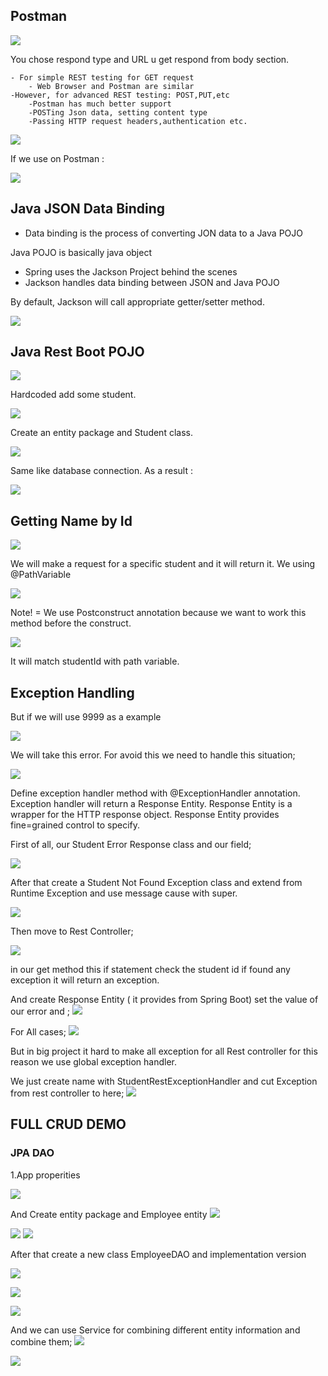 ## Postman

![](Attachment/Pasted%20image%2020240312023316.png)

You chose respond type and URL u get respond from body section.

	- For simple REST testing for GET request
		- Web Browser and Postman are similar
	-However, for advanced REST testing: POST,PUT,etc
		-Postman has much better support
		-POSTing Json data, setting content type
		-Passing HTTP request headers,authentication etc.

![](Attachment/Pasted%20image%2020240312025012.png)

If we use on Postman :

![](Attachment/Pasted%20image%2020240312025030.png)


## Java JSON Data Binding

- Data binding is the process of converting JON data to a Java POJO

Java POJO is basically java object

- Spring uses the Jackson Project  behind the scenes 
- Jackson handles data binding  between JSON and Java POJO

By default, Jackson will call  appropriate getter/setter method.

![](Attachment/Pasted%20image%2020240312025602.png)



## Java Rest Boot POJO


![](Attachment/Pasted%20image%2020240312031411.png)

Hardcoded add some  student.

![](Attachment/Pasted%20image%2020240312031454.png)

Create an entity package and Student class.

![](Attachment/Pasted%20image%2020240312031528.png)

Same like database connection. As a result :

![](Attachment/Pasted%20image%2020240312031554.png)


## Getting Name by Id

![](Attachment/Pasted%20image%2020240402062740.png)

We will make a request for a specific student and it will return it. We using @PathVariable

 ![](Attachment/Pasted%20image%2020240402063249.png)

Note! = We use Postconstruct annotation because we want to work this method before the construct.

![](Attachment/Pasted%20image%2020240402063703.png)

It will match studentId with path variable.

## Exception Handling



But if we will use 9999 as a example

![](Attachment/Pasted%20image%2020240402064006.png)

We will take this error. For avoid this we need to handle this situation;

![](Attachment/Pasted%20image%2020240403034342.png)


Define exception handler method with @ExceptionHandler annotation. Exception handler will return a Response Entity. Response Entity is a wrapper for the HTTP response object. Response Entity provides fine=grained control to specify.

First of all, our Student Error Response class and our  field;

![](Attachment/Pasted%20image%2020240403035505.png)

After that create a Student Not Found Exception class and extend from Runtime Exception and use message cause with super.

![](Attachment/Pasted%20image%2020240403035652.png)

Then move to Rest Controller;

![](Attachment/Pasted%20image%2020240403035928.png)

in our get method this if statement check the student id if found any exception it will return an exception.

And create Response Entity ( it provides from Spring Boot) set the value of our error and ;
![](Attachment/Pasted%20image%2020240403040559.png)

For All cases;
![](Attachment/Pasted%20image%2020240403041534.png)


But in big project it hard to make all exception for all Rest controller for this reason we use global exception handler.


We just create name with StudentRestExceptionHandler and cut Exception from rest controller to here;
![](Attachment/Pasted%20image%2020240403042234.png)



## FULL CRUD DEMO

### JPA DAO



1.App properities

![](Attachment/Pasted%20image%2020240403044313.png)


And Create entity package and Employee entity
![](Attachment/Pasted%20image%2020240403045003.png)

![](Attachment/Pasted%20image%2020240403045016.png)
![](Attachment/Pasted%20image%2020240403045024.png)


After that create a new class EmployeeDAO  and implementation version

![](Attachment/Pasted%20image%2020240403045711.png)

![](Attachment/Pasted%20image%2020240403045719.png)


![](Attachment/Pasted%20image%2020240403045730.png)

And we can use Service for combining different entity information and combine them;
![](Attachment/Pasted%20image%2020240403051214.png)



![](Attachment/Pasted%20image%2020240403062314.png)

